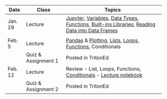 | **Date** | **Class**                      |   **Topics**                     |
|----------|--------------------------------|----------------------------------|
| Jan. 29  | Lecture                        | [Jupyter](http://swcarpentry.github.io/python-novice-gapminder/01-run-quit/), [Variables](http://swcarpentry.github.io/python-novice-gapminder/02-variables/), [Data Types](http://swcarpentry.github.io/python-novice-gapminder/03-types-conversion/), [Functions](http://swcarpentry.github.io/python-novice-gapminder/04-built-in/), [Built-ins Libraries](http://swcarpentry.github.io/python-novice-gapminder/06-libraries/), [Reading Data into Data Frames](http://swcarpentry.github.io/python-novice-gapminder/07-reading-tabular/)               |                        
|                         |                      |                                |
| Feb. 5   | Lecture                        | [Pandas](http://swcarpentry.github.io/python-novice-gapminder/08-data-frames/) & [Plotting](http://swcarpentry.github.io/python-novice-gapminder/09-plotting/), [Lists](http://swcarpentry.github.io/python-novice-gapminder/11-lists/), [Loops](http://swcarpentry.github.io/python-novice-gapminder/12-for-loops/), [Functions](http://swcarpentry.github.io/python-novice-gapminder/14-writing-functions/), Conditionals |
|          | Quiz & Assignment 1             | Posted in TritonEd                 |
| Feb. 12  | Lecture                        |    Review - List, Loops, Functions, [Conditionals](http://swcarpentry.github.io/python-novice-gapminder/17-conditionals/) - [Lecture notebook](https://github.com/ucsdlib/win2018-gps-python/blob/master/pyinfo/python-Information-resources.ipynb)                           |
|          | Quiz & Assignment 2             | Posted in TritonEd                 |
